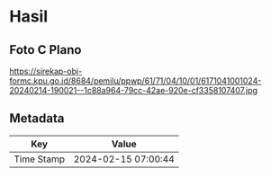 # Hasil

## Foto C Plano

https://sirekap-obj-formc.kpu.go.id/8684/pemilu/ppwp/61/71/04/10/01/6171041001024-20240214-190021--1c88a964-79cc-42ae-920e-cf3358107407.jpg


## Metadata

| Key        | Value               |
| ---------- | ------------------- |
| Time Stamp | 2024-02-15 07:00:44 |



